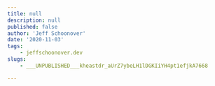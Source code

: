```yaml
---
title: null
description: null
published: false
author: 'Jeff Schoonover'
date: '2020-11-03'
tags:
    - jeffschoonover.dev
slugs:
    - ___UNPUBLISHED___kheastdr_aUrZ7ybeLH1lDGKIiYH4pt1efjkA7668

---
```


